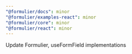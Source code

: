 ```yaml
---
"@formulier/docs": minor
"@formulier/examples-react": minor
"@formulier/core": minor
"@formulier/react": minor
---
```


Update Formulier, useFormField implementations
